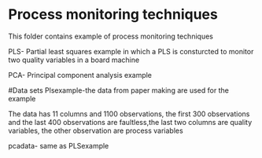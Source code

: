 # Process monitoring techniques

This folder contains example of process monitoring techniques

PLS- Partial least squares example in which a PLS is consturcted to monitor two quality variables in a board machine

PCA- Principal component analysis example

#Data sets
Plsexample-the data from paper making are used for the example

The data has 11 columns and 1100 observations, the first 300 observations and the last 400 observations are faultless,the last two columns are quality variables, the other observation are process variables

pcadata- same as PLSexample

